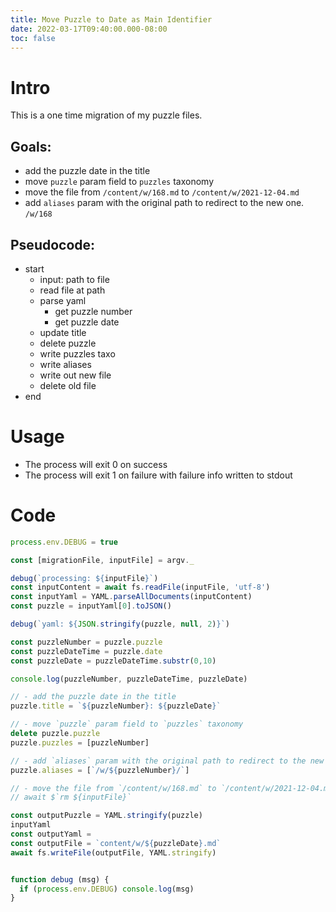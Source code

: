 ```yaml
---
title: Move Puzzle to Date as Main Identifier
date: 2022-03-17T09:40:00.000-08:00
toc: false
---
```


# Intro

This is a one time migration of my puzzle files.

## Goals:

- add the puzzle date in the title
- move `puzzle` param field to `puzzles` taxonomy
- move the file from `/content/w/168.md` to `/content/w/2021-12-04.md`
- add `aliases` param with the original path to redirect to the new one. `/w/168`

## Pseudocode:

- start
  - input: path to file
  - read file at path
  - parse yaml
      - get puzzle number
      - get puzzle date
  - update title
  - delete puzzle
  - write puzzles taxo
  - write aliases
  - write out new file
  - delete old file
- end

# Usage

- The process will exit 0 on success
- The process will exit 1 on failure with failure info written to stdout

# Code

```js
process.env.DEBUG = true

const [migrationFile, inputFile] = argv._

debug(`processing: ${inputFile}`)
const inputContent = await fs.readFile(inputFile, 'utf-8')
const inputYaml = YAML.parseAllDocuments(inputContent)
const puzzle = inputYaml[0].toJSON()

debug(`yaml: ${JSON.stringify(puzzle, null, 2)}`)

const puzzleNumber = puzzle.puzzle
const puzzleDateTime = puzzle.date
const puzzleDate = puzzleDateTime.substr(0,10)

console.log(puzzleNumber, puzzleDateTime, puzzleDate)

// - add the puzzle date in the title
puzzle.title = `${puzzleNumber}: ${puzzleDate}`

// - move `puzzle` param field to `puzzles` taxonomy
delete puzzle.puzzle
puzzle.puzzles = [puzzleNumber]

// - add `aliases` param with the original path to redirect to the new one. `/w/168`
puzzle.aliases = [`/w/${puzzleNumber}/`]

// - move the file from `/content/w/168.md` to `/content/w/2021-12-04.md`
// await $`rm ${inputFile}`

const outputPuzzle = YAML.stringify(puzzle)
inputYaml
const outputYaml =
const outputFile = `content/w/${puzzleDate}.md`
await fs.writeFile(outputFile, YAML.stringify)


function debug (msg) {
  if (process.env.DEBUG) console.log(msg)  
}
```
